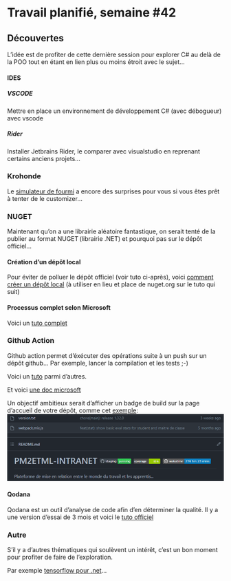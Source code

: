 # Travail planifié, semaine #42

## Découvertes
L’idée est de profiter de cette dernière session pour explorer C# au delà de la POO tout en étant en lien plus ou moins étroit avec le sujet...

#### IDES

##### VSCODE
Mettre en place un environnement de développement C# (avec débogueur) avec vscode

##### Rider
Installer Jetbrains Rider, le comparer avec visualstudio en reprenant certains anciens projets...

### Krohonde
Le [simulateur de fourmi](../assets/04-01-Krohonde.zip) a encore des surprises pour vous si vous êtes prêt à tenter de le customizer...

### NUGET
Maintenant qu’on a une librairie aléatoire fantastique, on serait tenté de la publier au format NUGET (librairie .NET) et pourquoi pas sur le dépôt officiel...

#### Création d’un dépôt local
Pour éviter de polluer le dépôt officiel (voir tuto ci-après), voici [comment créer un dépôt local](https://learn.microsoft.com/en-us/nuget/hosting-packages/local-feeds) (à utiliser en lieu et place de nuget.org sur le tuto qui suit)

#### Processus complet selon Microsoft
Voici un [tuto complet](https://learn.microsoft.com/en-us/nuget/quickstart/create-and-publish-a-package-using-visual-studio?tabs=netcore-cli)

### Github Action
Github action permet d’éxécuter des opérations suite à un push sur un dépôt github... Par exemple, lancer la compilation et les tests ;-)

Voici un [tuto](https://nodogmablog.bryanhogan.net/2021/04/github-actions-with-net-part-1-hello-world-and-downloading-the-artifact/) parmi d’autres.

Et voici [une doc microsoft](https://docs.github.com/en/actions/automating-builds-and-tests/building-and-testing-net)

Un objectif ambitieux serait d’afficher un badge de build sur la page d’accueil de votre dépôt, comme cet [exemple](https://github.com/jonathanMelly/pm2etml-intranet):
![Alt text](../assets/badge.PNG)

#### Qodana
Qodana est un outil d’analyse de code afin d’en déterminer la qualité.
Il y a une version d’essai de 3 mois et voici le [tuto officiel](https://www.jetbrains.com/help/qodana/cloud-forward-reports.html#cloud-forward-reports-github-actions)

### Autre
S’il y a d’autres thématiques qui soulèvent un intérêt, c’est un bon moment pour profiter de faire de l’exploration.

Par exemple [tensorflow pour .net](https://scisharp.github.io/SciSharp/)...




